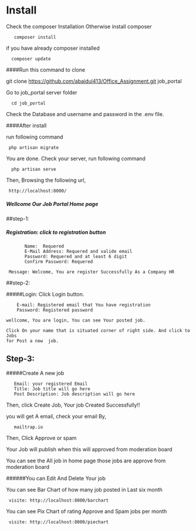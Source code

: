 # Install

  Check the composer Installation Otherwise install composer
  
       composer install
 
  if you have already composer installed
   
      composer update
           
 ####Run this command to clone
 
 git clone https://github.com/abaidul413/Office_Assignment.git job_portal
 
 Go to job_portal server folder
 
      cd job_portal
      
 Check the Database and username and password in the .env file.
 
 ####After install 
 
 run following command
 
     php artisan migrate
 
 You are done. Check your server, run following command
 
      php artisan serve

Then, Browsing the following url,

     http://localhost:8000/

##### Wellcome Our Job Portal Home page
   
   ##step-1:
      
   ##### Registration:  click to registration button
         
           Name:  Requered
           E-Mail Address: Requered and valide email
           Password: Requered and at least 6 digit
           Confirm Password: Requered 
     
     Message: Welcome, You are register Successfully As a Company HR
     
   ##step-2:
   
   #####Login: Click Login button.
   
        E-mail: Registered email that You have registration
        Password: Registered password
        
    wellcome, You are login, You can see Your posted job.
    
    Click On your name that is situated corner of right side. And click to Jobs
    for Post a new  job.
    
   ## Step-3:
   
   #####Create A new job
      
       Email: your registered Email
       Title: Job title will go here
       Post Description: Job description will go here
       
   Then, click Create Job, Your job Created Successfully!!
   
   you will get A email, check your email By,
    
       mailtrap.io
   
   Then, Click Approve or spam
    
   Your Job will publish when this will approved from moderation board
   
   You can see the All job in home page those jobs are approve from moderation board
   
  ######You can Edit And Delete Your job 
  
  You can see Bar Chart of how many job posted in Last six month
  
     visite: http://localhost:8000/barchart
  
  You can see Pix Chart of rating Approve and Spam jobs per month
  
     visite: http://localhost:8000/piechart
  
                  
            
         
 
 
 
 